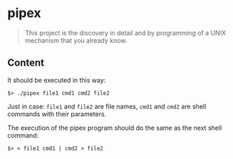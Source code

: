 # pipex

> This project is the discovery in detail and by programming of a UNIX
mechanism that you already know.

## Content

It should be executed in this way:
```
$> ./pipex file1 cmd1 cmd2 file2
```

Just in case: `file1` and `file2` are file names, `cmd1` and `cmd2` are shell commands with
their parameters.

The execution of the pipex program should do the same as the next shell command:

```
$> < file1 cmd1 | cmd2 > file2
```

